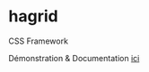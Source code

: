 hagrid
======

CSS Framework

Démonstration & Documentation [ici](http://nicolasobara.com/hagrid/hagrid.html)
